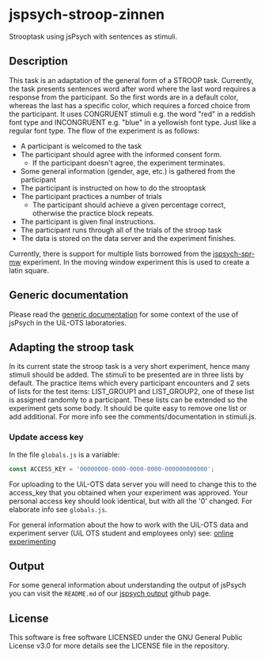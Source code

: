 # jspsych-stroop-zinnen
Strooptask using jsPsych with sentences as stimuli.

## Description
This task is an adaptation of the general form of a STROOP task. Currently,
the task presents sentences word after word where the last word requires a
response from the participant. So the first words are in a default color,
whereas the last has a specific color, which requires a forced choice from the
participant. It uses CONGRUENT stimuli e.g. the word "red" in a reddish font
type and INCONGRUENT e.g. "blue" in a yellowish font type. Just like a regular
font type. The flow of the experiment is as follows:
- A participant is welcomed to the task
- The participant should agree with the informed consent form.
  - If the participant doesn't agree, the experiment terminates.
- Some general information (gender, age, etc.) is gathered from the participant
- The participant is instructed on how to do the strooptask
- The participant practices a number of trials
  - The participant should achieve a given percentage correct, otherwise
    the practice block repeats.
- The participant is given final instructions.
- The participant runs through all of the trials of the stroop task
- The data is stored on the data server and the experiment finishes.

Currently, there is support for multiple lists borrowed from the
[jspsych-spr-mw](https://github.com/UiL-OTS-labs/jspsych-spr-mw) experiment.
In the moving window experiment this is used to create a latin square.

## Generic documentation
Please read the [generic documentation](https://github.com/UiL-OTS-labs/jspsych-uil-template-docs)
for some context of the use of jsPsych in the UiL-OTS laboratories.

## Adapting the stroop task
In its current state the stroop task is a very short experiment, hence many stimuli
should be added. The stimuli to be presented are in three lists by default.
The practice items which every participant encounters and 2 sets of lists for
the test items: LIST_GROUP1 and LIST_GROUP2, one of these list is assigned
randomly to a participant. These lists can be extended so the experiment
gets some body. It should be quite easy to remove one list or add 
additional. For more info see the comments/documentation in stimuli.js.

### Update access key
In the file `globals.js` is a variable:
```javascript
const ACCESS_KEY = '00000000-0000-0000-0000-000000000000';
```
For uploading to the UiL-OTS data server you will need to change
this to the access_key that you obtained when your experiment
was approved. Your personal access key should look identical, but
with all the '0' changed. For elaborate info see `globals.js`.

For general information about the how to work with the UiL-OTS 
data and experiment server (UiL OTS student and employees only)
see: [online experimenting][3]

## Output
For some general information about understanding the output of jsPsych you
can visit the `README.md` of our [jspsych output][1] github page.

## License
This software is free software LICENSED under the GNU General Public License v3.0
for more details see the LICENSE file in the repository.

[1]:<https://github.com/UiL-OTS-labs/jspsych-output>
[2]:<https://www.jspsych.org/plugins/overview/#list-of-available-plugins>
[3]:<https://uilots-labs.wp.hum.uu.nl/how-to/online-experimenting/>
